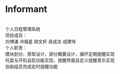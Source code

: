# Informant
<br>个人日程管理系统
<br>项目成员：
<br>刘博谦 冷福星 胡文轩 易成龙 成建伟 
<br>个人职责：
<br>模块划分，原型设计，部分概要设计，循环定期提醒实现
<br>托盘与开机自启功能实现，提醒界面自定义提醒音乐实现
<br>协助组员完成定时提醒功能
